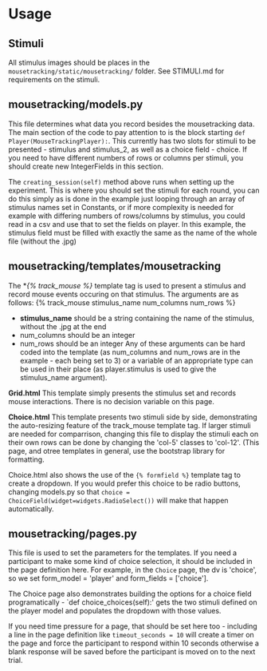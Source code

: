 # Usage

## Stimuli

All stimulus images should be places in the `mousetracking/static/mousetracking/` folder.  See STIMULI.md for requirements on the stimuli.

## mousetracking/models.py

This file determines what data you record besides the mousetracking data.  The main section of the code to pay attention to is the block starting `def Player(MouseTrackingPlayer):`.  This currently has two slots for stimuli to be presented - stimulus and stimulus_2, as well as a choice field - choice.   If you need to have different numbers of rows or columns per stimuli, you should create new IntegerFields in this section. 

The `creating_session(self)` method above runs when setting up the experiment.  This is where you should set the stimuli for each round, you can do this simply as is done in the example just looping through an array of stimulus names set in Constants, or if more complexity is needed for example with differing numbers of rows/columns by stimulus, you could read in a csv and use that to set the fields on player. In this example, the stimulus field must be filled with exactly the same as the name of the whole file (without the .jpg)

## mousetracking/templates/mousetracking

The **{% track_mouse %}* template tag is used to present a stimulus and record mouse events occuring on that stimulus. The arguments are as follows: {% track_mouse stimulus_name num_columns num_rows %} 
 * **stimulus_name** should be a string containing the name of the stimulus, without the .jpg at the end
 * num_columns should be an integer
 * num_rows should be an integer
Any of these arguments can be hard coded into the template (as num_columns and num_rows are in the example - each being set to 3) or a variable of an appropriate type can be used in their place (as player.stimulus is used to give the stimulus_name argument).

**Grid.html**  This template simply presents the stimulus set and records mouse interactions. There is no decision variable on this page.

**Choice.html** This template presents two stimuli side by side, demonstrating the auto-resizing feature of the track_mouse template tag.  If larger stimuli are needed for comparrison, changing this file to display the stimuli each on their own rows can be done by changing the 'col-5' classes to 'col-12'.  (This page, and otree templates in general, use the bootstrap library for formatting. 

Choice.html also shows the use of the `{% formfield %}` template tag to create a dropdown.  If you would prefer this choice to be radio buttons, changing models.py so that `choice = ChoiceField(widget=widgets.RadioSelect())` will make that happen automatically.

## mousetracking/pages.py

This file is used to set the parameters for the templates. If you need a participant to make some kind of choice selection, it should be included in the page definition here. For example, in the `Choice` page, the dv is 'choice', so we set form_model = 'player' and form_fields = ['choice'].

The Choice page also demonstrates building the options for a choice field programatically - `def choice_choices(self):' gets the two stimuli defined on the player model and populates the dropdown with those values. 

If you need time pressure for a page, that should be set here too - including a line in the page definition like `timeout_seconds = 10` will create a timer on the page and force the participant to respond within 10 seconds otherwise a blank response will be saved before the participant is moved on to the next trial.
